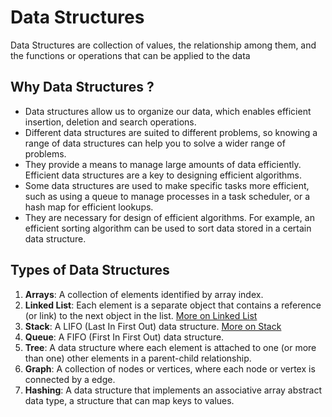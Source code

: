 # Data Structures

Data Structures are collection of values, the relationship among them, and the functions or operations that can be applied to the data

## Why Data Structures ?

- Data structures allow us to organize our data, which enables efficient insertion, deletion and search operations.
- Different data structures are suited to different problems, so knowing a range of data structures can help you to solve a wider range of problems.
- They provide a means to manage large amounts of data efficiently. Efficient data structures are a key to designing efficient algorithms.
- Some data structures are used to make specific tasks more efficient, such as using a queue to manage processes in a task scheduler, or a hash map for efficient lookups.
- They are necessary for design of efficient algorithms. For example, an efficient sorting algorithm can be used to sort data stored in a certain data structure.

## Types of Data Structures

1. **Arrays**: A collection of elements identified by array index.
2. **Linked List**: Each element is a separate object that contains a reference (or link) to the next object in the list. [More on Linked List](/Data-Structures/Linked-List/Linked_List.md)
3. **Stack**: A LIFO (Last In First Out) data structure. [More on Stack](/Data-Structures/Stack/Stack.md)
4. **Queue**: A FIFO (First In First Out) data structure.
5. **Tree**: A data structure where each element is attached to one (or more than one) other elements in a parent-child relationship.
6. **Graph**: A collection of nodes or vertices, where each node or vertex is connected by a edge.
7. **Hashing**: A data structure that implements an associative array abstract data type, a structure that can map keys to values.
